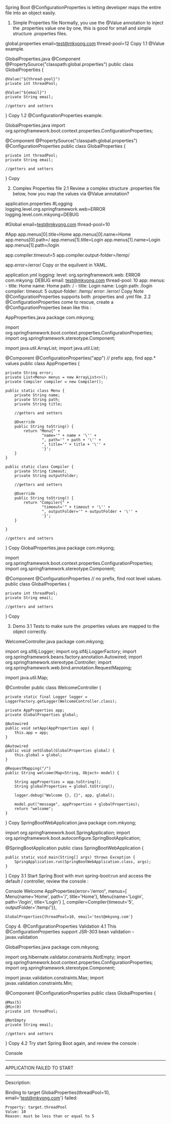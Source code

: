 Spring Boot @ConfigurationProperties is letting developer maps the entire file into an object easily.

1. Simple Properties file
Normally, you use the @Value annotation to inject the .properties value one by one, this is good for small and simple structure .properties files.

global.properties
email=test@mkyong.com
thread-pool=12
Copy
1.1 @Value example.

GlobalProperties.java
@Component
@PropertySource("classpath:global.properties")
public class GlobalProperties {

    @Value("${thread-pool}")
    private int threadPool;

    @Value("${email}")
    private String email;
    
    //getters and setters

}
Copy
1.2 @ConfigurationProperties example.

GlobalProperties.java
import org.springframework.boot.context.properties.ConfigurationProperties;

@Component
@PropertySource("classpath:global.properties")
@ConfigurationProperties
public class GlobalProperties {

    private int threadPool;
    private String email;

    //getters and setters

}
Copy

 
2. Complex Properties file
2.1 Review a complex structure .properties file below, how you map the values via @Value annotation?

application.properties
#Logging
logging.level.org.springframework.web=ERROR
logging.level.com.mkyong=DEBUG

#Global
email=test@mkyong.com
thread-pool=10

#App
app.menus[0].title=Home
app.menus[0].name=Home
app.menus[0].path=/
app.menus[1].title=Login
app.menus[1].name=Login
app.menus[1].path=/login

app.compiler.timeout=5
app.compiler.output-folder=/temp/

app.error=/error/
Copy
or the equilvent in YAML.

application.yml
logging:
  level:
    org.springframework.web: ERROR
    com.mkyong: DEBUG
email: test@mkyong.com
thread-pool: 10
app:
  menus:
    - title: Home
      name: Home
      path: /
    - title: Login
      name: Login
      path: /login
  compiler:
    timeout: 5
    output-folder: /temp/
  error: /error/
Copy
Note
@ConfigurationProperties supports both .properties and .yml file.
2.2 @ConfigurationProperties come to rescue, create a @ConfigurationProperties bean like this :

AppProperties.java
package com.mkyong;

import org.springframework.boot.context.properties.ConfigurationProperties;
import org.springframework.stereotype.Component;

import java.util.ArrayList;
import java.util.List;

@Component
@ConfigurationProperties("app") // prefix app, find app.* values
public class AppProperties {

    private String error;
    private List<Menu> menus = new ArrayList<>();
    private Compiler compiler = new Compiler();

    public static class Menu {
        private String name;
        private String path;
        private String title;

        //getters and setters

        @Override
        public String toString() {
            return "Menu{" +
                    "name='" + name + '\'' +
                    ", path='" + path + '\'' +
                    ", title='" + title + '\'' +
                    '}';
        }
    }

    public static class Compiler {
        private String timeout;
        private String outputFolder;

        //getters and setters

        @Override
        public String toString() {
            return "Compiler{" +
                    "timeout='" + timeout + '\'' +
                    ", outputFolder='" + outputFolder + '\'' +
                    '}';
        }

    }

    //getters and setters
}
Copy
GlobalProperties.java
package com.mkyong;

import org.springframework.boot.context.properties.ConfigurationProperties;
import org.springframework.stereotype.Component;

@Component
@ConfigurationProperties // no prefix, find root level values.
public class GlobalProperties {

    private int threadPool;
    private String email;

	//getters and setters
}
Copy

 
3. Demo
3.1 Tests to make sure the .properties values are mapped to the object correctly.

WelcomeController.java
package com.mkyong;

import org.slf4j.Logger;
import org.slf4j.LoggerFactory;
import org.springframework.beans.factory.annotation.Autowired;
import org.springframework.stereotype.Controller;
import org.springframework.web.bind.annotation.RequestMapping;

import java.util.Map;

@Controller
public class WelcomeController {

    private static final Logger logger = LoggerFactory.getLogger(WelcomeController.class);

    private AppProperties app;
    private GlobalProperties global;

    @Autowired
    public void setApp(AppProperties app) {
        this.app = app;
    }

    @Autowired
    public void setGlobal(GlobalProperties global) {
        this.global = global;
    }

    @RequestMapping("/")
    public String welcome(Map<String, Object> model) {

        String appProperties = app.toString();
        String globalProperties = global.toString();

        logger.debug("Welcome {}, {}", app, global);

        model.put("message", appProperties + globalProperties);
        return "welcome";
    }

}
Copy
SpringBootWebApplication.java
package com.mkyong;

import org.springframework.boot.SpringApplication;
import org.springframework.boot.autoconfigure.SpringBootApplication;

@SpringBootApplication
public class SpringBootWebApplication {

    public static void main(String[] args) throws Exception {
        SpringApplication.run(SpringBootWebApplication.class, args);
    }

}
Copy
3.1 Start Spring Boot with mvn spring-boot:run and access the default / controller, review the console :

Console
Welcome 
	AppProperties{error='/error/', 
		menus=[
		    Menu{name='Home', path='/', title='Home'}, 
		    Menu{name='Login', path='/login', title='Login'}
		], 
		compiler=Compiler{timeout='5', outputFolder='/temp/'}}, 
		
	GlobalProperties{threadPool=10, email='test@mkyong.com'}
Copy
4. @ConfigurationProperties Validation
4.1 This @ConfigurationProperties support JSR-303 bean validation – javax.validation

GlobalProperties.java
package com.mkyong;

import org.hibernate.validator.constraints.NotEmpty;
import org.springframework.boot.context.properties.ConfigurationProperties;
import org.springframework.stereotype.Component;

import javax.validation.constraints.Max;
import javax.validation.constraints.Min;

@Component
@ConfigurationProperties
public class GlobalProperties {

    @Max(5)
    @Min(0)
    private int threadPool;

    @NotEmpty
    private String email;

    //getters and setters
}
Copy
4.2 Try start Spring Boot again, and review the console :

Console
***************************
APPLICATION FAILED TO START
***************************

Description:

Binding to target GlobalProperties{threadPool=10, email='test@mkyong.com'} failed:

    Property: target.threadPool
    Value: 10
    Reason: must be less than or equal to 5



 

 


 
